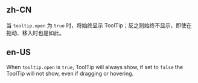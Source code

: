 ## zh-CN

当 `tooltip.open` 为 `true` 时，将始终显示 ToolTip；反之则始终不显示，即使在拖动、移入时也是如此。

## en-US

When `tooltip.open` is `true`, ToolTip will always show, if set to `false` the ToolTip will not show, even if dragging or hovering.
